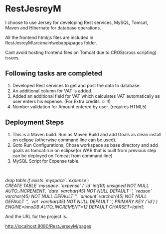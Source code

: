 # RestJesreyM

I choose to use Jersey for developing Rest services, MySQL, Tomcat, Maven and Hibernate for database operations.

All the frontend html/js files are included in RestJesreyM\src\main\webapp\pages folder.

Cant avoid hosting frontend files on Tomcat due to CROS(cross scripting) issues.

Following tasks are completed
----------------------------------

1. Developed Rest services to get and post the data to database.
2. An additional column for VAT is added.
3. Added an additional field for VAT which calculates VAT automatically as user enters his expense. (For Extra credits  &#9786; !!)
4. Number validation for Amount entered by user. (requires HTML5)

Deployment Steps
-----------------

1. This is a Maven build. Run as Maven Build and add Goals as clean install on eclipse (otherwise command line can be used).
2. Goto Run Configurations, Chose workspace as base directory  and add goals as tomcat:run on eclipse(or WAR that is built from previous step can be deployed on Tomcat from command line)
3. MySQL Script for Expense table.


<br>
 <p><i>drop table if exists `myspace`.`expense`;<br>
CREATE TABLE  `myspace`.`expense` (
  `id` int(10) unsigned NOT NULL AUTO_INCREMENT,
  `date` varchar(45) NOT NULL DEFAULT '',
  `reason` varchar(45) NOT NULL DEFAULT '',
  `amount` varchar(45) NOT NULL DEFAULT '',
  `vat` varchar(45) NOT NULL DEFAULT '',
  PRIMARY KEY (`id`)
) ENGINE=InnoDB AUTO_INCREMENT=12 DEFAULT CHARSET=latin1;</i></p>


And the URL for the project is..

  <a href="http://localhost:8080/RestJerseyM/pages">http://localhost:8080/RestJerseyM/pages</a>
